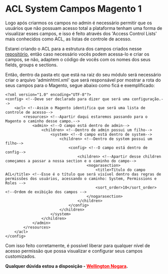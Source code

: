 <h1>ACL System Campos Magento 1</h1>
Logo após criarmos os campos no admin é necessário permitir que os usuários que não possuam acesso total a plataforma tenham uma forma de visualizar esses campos, e isso é feito através dos 'Access Control Lists' mais conhecidos como ACL, as listas de controle de acesso.<br>

Estarei criando o ACL para a estrutura dos campos criados nesse <a href="https://github.com/ElNogara/System-Campos-de-configuracao-Magento-1">repositório</a>, então caso necessário vocês podem acessa-lo e criar os campos, se não, adaptem o código de vocês com os nomes dos seus fields, groups e sections.</br>

Então, dentro da pasta etc que está na raiz do seu módulo será necessário criar o arquivo 'adminhtml.xml' que será responsável por mostrar a rota do seus campos para o Magento, segue abaixo como ficá e exemplificado:

```
<?xml version="1.0" encoding="UTF-8"?>
<config> <!--Deve ser declarado para dizer que será uma configuração.-->
    <acl> <!--Assim o Magento identifica que será uma lista de controle de acesso-->
        <resources> <!--Apartir daqui estaremos passando para o Magento o caminho desse campo.-->
            <admin> <!--O campo está dentro de admin-->
                <children> <!--Dentro de admin possui um filho-->
                    <system> <!--O campo está dentro de system-->
                        <children> <!--Dentro de system possui um filho-->
                            <config> <!--O campo está dentro de config-->
                                <children> <!--Apartir desse children começamos a passar a nossa section e o caminho do campo-->
                                    <nogarasection>
                                        <title>Título do campo ACL</title> <!--Esse é o título que será visível dentro das regras de permissões dos usuários, acessando o caminho: System, Permissions e Roles -->
                                        <sort_order>10</sort_order> <!--Ordem de exibição dos campos -->
                                    </nogarasection>
                                </children>
                            </config>
                        </children>
                    </system>
                </children>
            </admin>
        </resources>
    </acl>
</config>
```

Com isso feito corretamente, é possível liberar para qualquer nível de acesso permissão que possa visualizar e configurar seus campos customizados.

<strong>Qualquer dúvida estou a disposição - <a href="https://wellingtonnogara.com/" style="color: red;">Wellington Nogara</a>.</strong>
